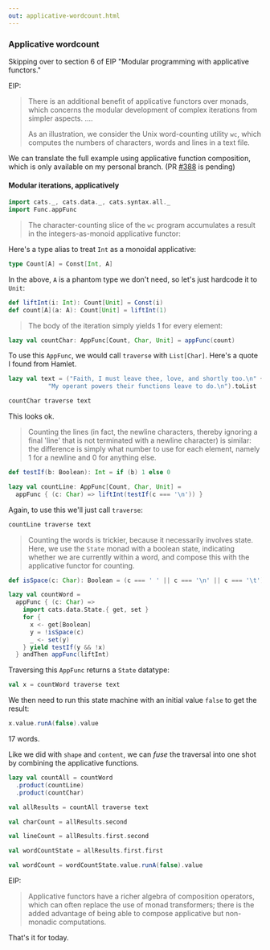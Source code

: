 ```yaml
---
out: applicative-wordcount.html
---
```


  [388]: https://github.com/typelevel/cats/pull/388

### Applicative wordcount

Skipping over to section 6 of EIP "Modular programming with applicative functors."

EIP:

> There is an additional benefit of applicative functors over monads,
> which concerns the modular development of complex iterations from simpler aspects.
> ....
>
> As an illustration, we consider the Unix word-counting utility `wc`,
> which computes the numbers of characters, words and lines in a text file.

We can translate the full example using applicative function composition,
which is only available on my personal branch. (PR [#388][388] is pending)

#### Modular iterations, applicatively

```scala mdoc
import cats._, cats.data._, cats.syntax.all._
import Func.appFunc
```

> The character-counting slice of the `wc` program accumulates a result in the integers-as-monoid applicative functor:

Here's a type alias to treat `Int` as a monoidal applicative:

```scala mdoc
type Count[A] = Const[Int, A]
```

In the above, `A` is a phantom type we don't need, so let's just hardcode it to `Unit`:

```scala mdoc
def liftInt(i: Int): Count[Unit] = Const(i)
def count[A](a: A): Count[Unit] = liftInt(1)
```

> The body of the iteration simply yields 1 for every element:

```scala mdoc
lazy val countChar: AppFunc[Count, Char, Unit] = appFunc(count)
```

To use this `AppFunc`, we would call `traverse` with `List[Char]`.
Here's a quote I found from Hamlet.

```scala mdoc
lazy val text = ("Faith, I must leave thee, love, and shortly too.\n" +
           "My operant powers their functions leave to do.\n").toList

countChar traverse text
```

This looks ok.

> Counting the lines (in fact, the newline characters, thereby ignoring a final 'line' that is not terminated with a newline character) is similar:
> the difference is simply what number to use for each element, namely 1 for a newline and 0 for anything else.

```scala mdoc
def testIf(b: Boolean): Int = if (b) 1 else 0

lazy val countLine: AppFunc[Count, Char, Unit] =
  appFunc { (c: Char) => liftInt(testIf(c === '\n')) }
```

Again, to use this we'll just call `traverse`:

```scala mdoc
countLine traverse text
```

> Counting the words is trickier, because it necessarily involves state.
> Here, we use the `State` monad with a boolean state, indicating whether we are currently within a word,
> and compose this with the applicative functor for counting.

```scala mdoc
def isSpace(c: Char): Boolean = (c === ' ' || c === '\n' || c === '\t')

lazy val countWord =
  appFunc { (c: Char) =>
    import cats.data.State.{ get, set }
    for {
      x <- get[Boolean]
      y = !isSpace(c)
      _ <- set(y)
    } yield testIf(y && !x)
  } andThen appFunc(liftInt)
```

Traversing this `AppFunc` returns a `State` datatype:

```scala mdoc
val x = countWord traverse text
```

We then need to run this state machine with an initial value `false` to get the result:

```scala mdoc
x.value.runA(false).value
```

17 words.

Like we did with `shape` and `content`, we can *fuse* the traversal into one shot
by combining the applicative functions.

```scala mdoc
lazy val countAll = countWord
  .product(countLine)
  .product(countChar)

val allResults = countAll traverse text

val charCount = allResults.second

val lineCount = allResults.first.second

val wordCountState = allResults.first.first

val wordCount = wordCountState.value.runA(false).value
```

EIP:

> Applicative functors have a richer algebra of composition operators,
> which can often replace the use of monad transformers;
> there is the added advantage of being able to compose applicative but non-monadic computations.

That's it for today.
